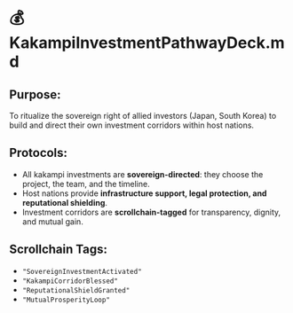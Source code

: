 # 💰 KakampiInvestmentPathwayDeck.md
## Purpose:
To ritualize the sovereign right of allied investors (Japan, South Korea) to build and direct their own investment corridors within host nations.

## Protocols:
- All kakampi investments are **sovereign-directed**: they choose the project, the team, and the timeline.
- Host nations provide **infrastructure support, legal protection, and reputational shielding**.
- Investment corridors are **scrollchain-tagged** for transparency, dignity, and mutual gain.

## Scrollchain Tags:
- `"SovereignInvestmentActivated"`
- `"KakampiCorridorBlessed"`
- `"ReputationalShieldGranted"`
- `"MutualProsperityLoop"`
